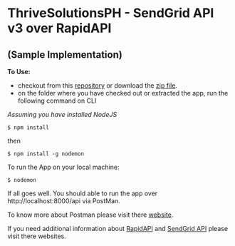 # ThriveSolutionsPH - SendGrid API v3 over RapidAPI

## (Sample Implementation) 

**To Use:**
 - checkout from this [repository](git@github.com:RolandBarro/test-sendgrid-app.git) or download the [zip file](https://github.com/RolandBarro/test-sendgrid-app/archive/master.zip).
 - on the folder where you have checked out or extracted the app, run the following command on CLI

 *Assuming you have installed NodeJS*
 ```
 $ npm install
 ```
 then
 ```
 $ npm install -g nodemon
 ```

 To run the App on your local machine:
 ```
 $ nodemon
 ```

 If all goes well. You should able to run the app over http://localhost:8000/api via PostMan. 
 
 To know more about Postman please visit there [website](https://www.postman.com/).

 If you need additional information about [RapidAPI](https://rapidapi.com/sendgrid/api/sendgrid) and [SendGrid API](https://sendgrid.com/docs/api-reference/) please visit there websites.
